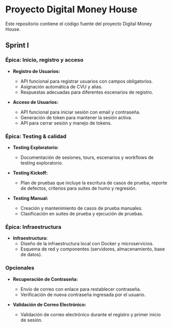 # Proyecto Digital Money House

Este repositorio contiene el código fuente del proyecto Digital Money House.

## Sprint I

### Épica: Inicio, registro y acceso

- **Registro de Usuarios:**
    - API funcional para registrar usuarios con campos obligatorios.
    - Asignación automática de CVU y alias.
    - Respuestas adecuadas para diferentes escenarios de registro.

- **Acceso de Usuarios:**
    - API funcional para iniciar sesión con email y contraseña.
    - Generación de token para mantener la sesión activa.
    - API para cerrar sesión y manejo de tokens.

### Épica: Testing & calidad

- **Testing Exploratorio:**
    - Documentación de sesiones, tours, escenarios y workflows de testing exploratorio.

- **Testing Kickoff:**
    - Plan de pruebas que incluye la escritura de casos de prueba, reporte de defectos, criterios para suites de humo y regresión.

- **Testing Manual:**
    - Creación y mantenimiento de casos de prueba manuales.
    - Clasificación en suites de prueba y ejecución de pruebas.

### Épica: Infraestructura

- **Infraestructura:**
    - Diseño de la infraestructura local con Docker y microservicios.
    - Esquema de red y componentes (servidores, almacenamiento, base de datos).

### Opcionales

- **Recuperación de Contraseña:**
    - Envío de correo con enlace para restablecer contraseña.
    - Verificación de nueva contraseña ingresada por el usuario.

- **Validación de Correo Electrónico:**
    - Validación de correo electrónico durante el registro y primer inicio de sesión.

